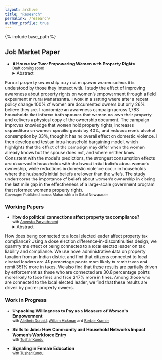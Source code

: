 ```yaml
---
layout: archive
title: "Research"
permalink: /research/
author_profile: true
---
```


<!-- {% if author.googlescholar %}
  You can also find my articles on <u><a href="{{author.googlescholar}}">my Google Scholar profile</a>.</u>
{% endif %} -->

{% include base_path %}

<!-- * <a href="http://akanskhavardani.github.io/files/linktothepaper.pdf" style="color:$dark-gray;font-weight:bold;">Title of the paper</a>
	<details>
		  <summary>Short abstract</summary>
			Clickable short abstract
	</details>  
	<small> with [Coauthor with link to website](https://theirwebsite.com). 
		forthcoming at [Theoretical Economics](https://econtheory.org).
	</small> -->

## Job Market Paper

* **A House for Two: Empowering Women with Property Rights**  
<small> Draft coming soon! </small>
	<details>
		  <summary>Abstract</summary>
Formal property ownership may not empower women unless it is understood by those they interact with. I study the eﬀect of improving awareness about property rights on women’s empowerment through a ﬁeld experiment in rural Maharashtra. I work in a setting where after a recent policy change 100% of women are documented owners but only 26% believe they are. I randomize an awareness campaign across 1,783 households that informs both spouses that women co-own their property and delivers a physical copy of the ownership document. The campaign improves knowledge that women hold property rights, increases expenditure on women-speciﬁc goods by 40%, and reduces men’s alcohol consumption by 33%, though it has no overall eﬀect on domestic violence. I then develop and test an intra-household bargaining model, which highlights that the eﬀect of the campaign may diﬀer when the woman already knows but the spouse does not, and where neither know. Consistent with the model’s predictions, the strongest consumption eﬀects are observed in households with the lowest initial beliefs about women’s ownership, while reductions in domestic violence occur in households where the husband’s initial beliefs are lower than the wife’s. The study underscores the importance of beliefs about women’s ownership in closing the last mile gap in the eﬀectiveness of a large-scale government program that reformed women’s property rights.
	</details>  
<small> Coverage: [Published across Maharashtra in Sakal Newspaper](https://www.dropbox.com/scl/fi/zqo8gtgdl3wg3cw7sq3yt/Sakal-article-HouseforTwo.jpeg?rlkey=7pal5uu6e1uqxib1ejhgt3dtn&st=akzejzfh&dl=0) </small>

### Working Papers

* **How do political connections affect property tax compliance?**  
<small> with [Aneesha Parvathaneni](https://sites.google.com/view/aneeshaparvathaneni) </small>
	<details>
		  <summary>Abstract</summary>
How does being connected to a local elected leader affect property tax compliance? Using a close election difference-in-discontinuities design, we quantify the effect of being connected to a local elected leader on tax liability and compliance. We use novel administrative data on property taxation from an Indian district and find that citizens connected to local elected leaders are 45 percentage points more likely to remit taxes and remit 351% more in taxes. We also find that these results are partially driven by enforcement as those who are connected are 30.8 percentage points more likely to face fines and face 247% more in fines. Among those who are connected to the local elected leader, we find that these results are driven by poorer property owners.
	</details>  
	
### Work in Progress
	
* **Unpacking Willingness to Pay as a Measure of Women's Empowerment**  
<small> with [Aletheia Donald](https://sites.google.com/view/aletheiadonald/about), [William Hickman](https://www.williamhickman.net/home) and [Berber Kramer](https://www.ifpri.org/profile/berber-kramer/) </small>

* **Skills to Jobs: How Community and Household Networks Impact Women’s Workforce Entry**  
<small> with [Tushar Kundu](https://tusharkundu.github.io/) </small>
	
* **Signaling in Female Education**  
<small> with [Tushar Kundu](https://tusharkundu.github.io/) </small>
